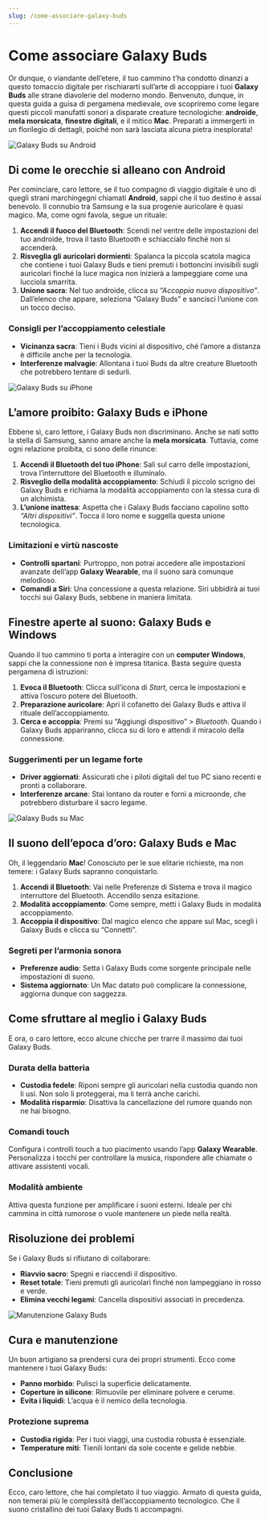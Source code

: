 ```yaml
---
slug: /come-associare-galaxy-buds
---
```

# Come associare Galaxy Buds

Or dunque, o viandante dell’etere, il tuo cammino t’ha condotto dinanzi a questo tomaccio digitale per rischiararti sull’arte di accoppiare i tuoi **Galaxy Buds** alle strane diavolerie del moderno mondo. Benvenuto, dunque, in questa guida a guisa di pergamena medievale, ove scopriremo come legare questi piccoli manufatti sonori a disparate creature tecnologiche: **androide**, **mela morsicata**, **finestre digitali**, e il mitico **Mac**. Preparati a immergerti in un florilegio di dettagli, poiché non sarà lasciata alcuna pietra inesplorata!

![Galaxy Buds su Android](/guide-img/output/p_b08fb396l1.jpg)

## Di come le orecchie si alleano con Android

Per cominciare, caro lettore, se il tuo compagno di viaggio digitale è uno di quegli strani marchingegni chiamati **Android**, sappi che il tuo destino è assai benevolo. Il connubio tra Samsung e la sua progenie auricolare è quasi magico. Ma, come ogni favola, segue un rituale:

1. **Accendi il fuoco del Bluetooth**: Scendi nel ventre delle impostazioni del tuo androide, trova il tasto Bluetooth e schiaccialo finché non si accenderà.
2. **Risveglia gli auricolari dormienti**: Spalanca la piccola scatola magica che contiene i tuoi Galaxy Buds e tieni premuti i bottoncini invisibili sugli auricolari finché la luce magica non inizierà a lampeggiare come una lucciola smarrita.
3. **Unione sacra**: Nel tuo androide, clicca su *“Accoppia nuovo dispositivo”*. Dall’elenco che appare, seleziona “Galaxy Buds” e sancisci l’unione con un tocco deciso.

### Consigli per l’accoppiamento celestiale
- **Vicinanza sacra**: Tieni i Buds vicini al dispositivo, ché l’amore a distanza è difficile anche per la tecnologia.
- **Interferenze malvagie**: Allontana i tuoi Buds da altre creature Bluetooth che potrebbero tentare di sedurli.

![Galaxy Buds su iPhone](/guide-img/output/p_b0819x67pz-2.jpg)

## L’amore proibito: Galaxy Buds e iPhone

Ebbene sì, caro lettore, i Galaxy Buds non discriminano. Anche se nati sotto la stella di Samsung, sanno amare anche la **mela morsicata**. Tuttavia, come ogni relazione proibita, ci sono delle rinunce:

1. **Accendi il Bluetooth del tuo iPhone**: Sali sul carro delle impostazioni, trova l’interruttore del Bluetooth e illuminalo.
2. **Risveglio della modalità accoppiamento**: Schiudi il piccolo scrigno dei Galaxy Buds e richiama la modalità accoppiamento con la stessa cura di un alchimista.
3. **L’unione inattesa**: Aspetta che i Galaxy Buds facciano capolino sotto *“Altri dispositivi”*. Tocca il loro nome e suggella questa unione tecnologica.

### Limitazioni e virtù nascoste
- **Controlli spartani**: Purtroppo, non potrai accedere alle impostazioni avanzate dell’app **Galaxy Wearable**, ma il suono sarà comunque melodioso.
- **Comandi a Siri**: Una concessione a questa relazione. Siri ubbidirà ai tuoi tocchi sui Galaxy Buds, sebbene in maniera limitata.

## Finestre aperte al suono: Galaxy Buds e Windows

Quando il tuo cammino ti porta a interagire con un **computer Windows**, sappi che la connessione non è impresa titanica. Basta seguire questa pergamena di istruzioni:

1. **Evoca il Bluetooth**: Clicca sull’icona di *Start*, cerca le impostazioni e attiva l’oscuro potere del Bluetooth.
2. **Preparazione auricolare**: Apri il cofanetto dei Galaxy Buds e attiva il rituale dell’accoppiamento.
3. **Cerca e accoppia**: Premi su “Aggiungi dispositivo” > *Bluetooth*. Quando i Galaxy Buds appariranno, clicca su di loro e attendi il miracolo della connessione.

### Suggerimenti per un legame forte
- **Driver aggiornati**: Assicurati che i piloti digitali del tuo PC siano recenti e pronti a collaborare.
- **Interferenze arcane**: Stai lontano da router e forni a microonde, che potrebbero disturbare il sacro legame.

![Galaxy Buds su Mac](/guide-img/output/p_b08fb396l1.jpg)

## Il suono dell’epoca d’oro: Galaxy Buds e Mac

Oh, il leggendario **Mac**! Conosciuto per le sue elitarie richieste, ma non temere: i Galaxy Buds sapranno conquistarlo.

1. **Accendi il Bluetooth**: Vai nelle Preferenze di Sistema e trova il magico interruttore del Bluetooth. Accendilo senza esitazione.
2. **Modalità accoppiamento**: Come sempre, metti i Galaxy Buds in modalità accoppiamento.
3. **Accoppia il dispositivo**: Dal magico elenco che appare sul Mac, scegli i Galaxy Buds e clicca su “Connetti”.

### Segreti per l’armonia sonora
- **Preferenze audio**: Setta i Galaxy Buds come sorgente principale nelle impostazioni di suono.
- **Sistema aggiornato**: Un Mac datato può complicare la connessione, aggiorna dunque con saggezza.

## Come sfruttare al meglio i Galaxy Buds

E ora, o caro lettore, ecco alcune chicche per trarre il massimo dai tuoi Galaxy Buds.

### Durata della batteria
- **Custodia fedele**: Riponi sempre gli auricolari nella custodia quando non li usi. Non solo li proteggerai, ma li terrà anche carichi.
- **Modalità risparmio**: Disattiva la cancellazione del rumore quando non ne hai bisogno.

### Comandi touch
Configura i controlli touch a tuo piacimento usando l’app **Galaxy Wearable**. Personalizza i tocchi per controllare la musica, rispondere alle chiamate o attivare assistenti vocali.

### Modalità ambiente
Attiva questa funzione per amplificare i suoni esterni. Ideale per chi cammina in città rumorose o vuole mantenere un piede nella realtà.

## Risoluzione dei problemi

Se i Galaxy Buds si rifiutano di collaborare:
- **Riavvio sacro**: Spegni e riaccendi il dispositivo.
- **Reset totale**: Tieni premuti gli auricolari finché non lampeggiano in rosso e verde.
- **Elimina vecchi legami**: Cancella dispositivi associati in precedenza.

![Manutenzione Galaxy Buds](/guide-img/output/p_b0819x67pz-2.jpg)

## Cura e manutenzione

Un buon artigiano sa prendersi cura dei propri strumenti. Ecco come mantenere i tuoi Galaxy Buds:
- **Panno morbido**: Pulisci la superficie delicatamente.
- **Coperture in silicone**: Rimuovile per eliminare polvere e cerume.
- **Evita i liquidi**: L’acqua è il nemico della tecnologia.

### Protezione suprema
- **Custodia rigida**: Per i tuoi viaggi, una custodia robusta è essenziale.
- **Temperature miti**: Tienili lontani da sole cocente e gelide nebbie.

## Conclusione

Ecco, caro lettore, che hai completato il tuo viaggio. Armato di questa guida, non temerai più le complessità dell’accoppiamento tecnologico. Che il suono cristallino dei tuoi Galaxy Buds ti accompagni.
